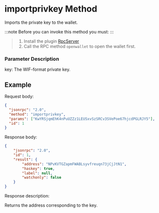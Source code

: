 ﻿# importprivkey Method

Imports the private key to the wallet.

:::note
 Before you can invoke this method you must:
:::
>
> 1. Install the plugin [RpcServer](https://github.com/neo-project/neo-modules/releases) 
> 2. Call the RPC method `openwallet` to open the wallet first.

### Parameter Description

key: The WIF-format private key.

## Example

Request body:

```json
{
  "jsonrpc": "2.0",
  "method": "importprivkey",
  "params": ["KwYRSjqmEhK4nPuUZZz1LEUSxvSzSRCv3SVePoe67hjcdPGLRJY5"],
  "id": 1
}
```

Response body:

```json
{
    "jsonrpc": "2.0",
    "id": 1,
    "result": {
        "address": "NPvKVTGZapmFWABLsyvfreuqn73jCjJtN1",
        "haskey": true,
        "label": null,
        "watchonly": false
    }
}
```

Response description:

Returns the address corresponding to the key.